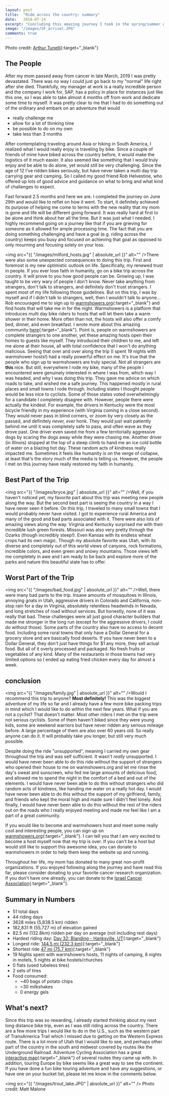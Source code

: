```yaml
---
layout: post
title:  "Ride across the country: summary"
date:   2019-07-14
excerpt: "Concluding this amazing journey I took in the spring/summer of 2019"
image: "/images/SF_arrival.JPG"
comments: true
---
```

Photo credit: [Arthur Tunelli](https://www.instagram.com/theartofnutelli/){:target="_blank"}

## The People
After my mom passed away from cancer in late March, 2019 I was pretty devastated. There was no way I could just go back to my "normal" life right after she died. Thankfully, my manager at work is a really incredible person and the company I work for, SAP, has a policy in place for instances just like this one, so I was able to take almost 4 months off from work and dedicate some time to myself. It was pretty clear to me that I had to do something out of the ordinary and embark on an adventure that would
- really challenge me
- allow for a lot of thinking time
- be possible to do on my own
- take less than 3 months

After contemplating traveling around Asia or hiking in South America, I realized what I would really enjoy is traveling by bike. Since a couple of friends of mine have biked across the country before, it would make the logistics of it much easier. It also seemed like something that I would truly enjoy and be able to do alone, yet would still be very challenging. Since the age of 12 I’ve ridden bikes seriously, but have never taken a multi day trip carrying gear and camping. So I called my good friend Rob Helvestine, who offered up lots of good advice and guidance on what to bring and what kind of challenges to expect. 

Fast forward 2.5 months and here we are. I completed the journey on June 29th and would like to reflet on how it went. 
To start, it definitely achieved its purpose of helping me come to terms with the new reality that my mom is gone and life will be different going forward. It was really hard at first to be alone and think about her all the time. But it was just what I needed. I highly recommend going on a journey like that if you are grieving for someone as it allowed for ample processing time. The fact that you are doing something challenging and have a goal (e.g. riding across the country) keeps you busy and focused on achieving that goal as opposed to only mourning and focusing solely on your loss.

<span class="image left"><img src="{{ "/images/milford_hosts.jpg" | absolute_url }}" alt="" /></span>There were also some unexpected consequences to doing this trip. First and foremost is my new optimistic outlook on life. Specifically, my renewed trust in people. If you ever lose faith in humanity, go on a bike trip across the country. It will prove to you how good people can be. Growing up, I was taught to be very wary of people I don't know. Never take anything from strangers, don't talk to strangers, and definitely don't trust strangers. I spent most of my life following those guidelines. But on this trip, I was by myself and if I didn't talk to strangers, well, then I wouldn't talk to anyone... Rob encouraged me to sign up to [warmshowers.org](https://www.warmshowers.org){:target="_blank"} and find hosts that will take me in for the night. Warmshowers is a platform that introduces multi day bike riders to hosts that will let them take a warm shower in their home. More often than not, the hosts will also offer a comfy bed, dinner, and even breakfast. I wrote more about this amazing community [here](https://www.instagram.com/p/BxdWg2sB57-/){:target="_blank"}. Point is, people on warmshowers are complete strangers to one another, yet these amazing hosts open their homes to guests like myself. They introduced their children to me, and left me alone at their house, all with total confidence that I won't do anything malicious. Seeing that over and over along the trip (I spent 19 nights with warmshower hosts!) had a really powerful effect on me. It's true that the people who sign up to warmshowers are truly special. Not all strangers are <b>this</b> nice. But still, everywhere I rode my bike, many of the people I encountered were genuinely interested in where I was from, which way I was headed, and why I was doing this trip. They gave me advice on which roads to take, and wished me a safe journey. This happened mostly in rural places and small towns I rode through. Including states I thought people would be less nice to cyclists. Some of those states voted overwhelmingly for a candidate I completely disagree with. However, people there were actually the kindest. For example, the drivers in Kentucky were the most bicycle friendly in my experience (with Virginia coming in a close second). They would never pass in blind corners, or zoom by very closely as the passed, and definitely <i>never, ever</i> honk. They would just wait patiently behind me until it was completely safe to pass, and often wave as they drove past. One driver even saved me from a few territorially aggressive dogs by scaring the dogs away while they were chasing me. Another driver (in Illinois) stopped at the top of a steep climb to hand me an ice cold bottle of water on a blazing hot day. These random acts of kindness really impacted me. Sometimes it feels like humanity is on the verge of collapse, at least that's the story much of the media is telling us. However, the people I met on this journey have really restored my faith in humanity.

## Best Part of the Trip
<span class="image right"><img src="{{ "/images/bryce.jpg" | absolute_url }}" alt="" /></span>Well, if you haven't noticed yet, my favorite part about this trip was meeting new people along the way. But the second best part is seeing the country in a way I have never seen it before. On this trip, I traveled to many small towns that I would probably never have visited. I got to experience rural America and many of the good and bad parts associated with it. There were also lots of amazing views along the way. Virginia and Kentucky surprised me with their incredible lush green forests. Missouri was also very pretty through the Ozarks (though incredibly steep!). Even Kansas with its endless wheat crops had its own magic. Though my absolute favorite was Utah, with its diverse and completely out of this world views of canyons, rock formations, incredible colors, and even green and snowy mountains. Those views left me completely in awe and I am ready to be back and explore more of the parks and nature this beautiful state has to offer.

## Worst Part of the Trip
<span class="image left"><img src="{{ "/images/bad_food.jpg" | absolute_url }}" alt="" /></span>Well, there were many bad parts to the trip. Insane amounts of mosquitoes in Illinois, annoying gnats in Utah, aggressive drivers in Colorado and California, non-stop rain for a day in Virginia, absolutely relentless headwinds in Nevada, and long stretches of road without services. But honestly, none of it was really that bad. These challenges were all just good character builders that made me stronger in the long run (except for the aggressive drivers, I could do without those). Some parts of the country also have no access to decent food. Including some rural towns that only have a Dollar General for a grocery store and are basically food deserts. If you have never been to a Dollar General, they don't just have things for $1 any more, they sell actual food. But all of it overly processed and packaged. No fresh fruits or vegetables of any kind. Many of the restaurants in those towns had very limited options so I ended up eating fried chicken every day for almost a week.

## conclusion
<span class="image right"><img src="{{ "/images/family.jpg" | absolute_url }}" alt="" /></span>Would I recommend this trip to anyone? <b>Most definitely!</b> This was the biggest adventure of my life so far and I already have a few more bike packing trips in mind which I would like to do within the next few years. What if you are not a cyclist? That doesn't matter. Most other riders I met on the trip were not serious cyclists. Some of them haven't biked since they were young kids, some are weekend warriors but have never ridden any serious mileage before. A large percentage of them are also over 60 years old. So really anyone can do it. It will probably take you longer, but still very much possible. 

Despite doing the ride "unsupported", meaning I carried my own gear throughout the trip and was self sufficient. It wasn't <i>really</i> unsupported. I would have never been able to do this ride without the support of strangers who opened their house to me on warmshowers.org and let me rinse the day's sweat and sunscreen, who fed me large amounts of delicious food, and allowed me to spend the night in the comfort of a bed and out of the elements. I would have never been able to do this without strangers who did random acts of kindness, like handing me water on a really hot day. I would have never been able to do this without the support of my girlfriend, family, and friends who kept the moral high and made sure I didn't feel lonely. And finally, I would have never been able to do this without the rest of the riders out on the roads who I really enjoyed meeting and made me feel like I am a part of a great community.

If you would like to become and warmshowers host and meet some really cool and interesting people, you can sign up on [warmshowers.org](https://www.warmshowers.org){:target="_blank"}. I can tell you that I am very excited to become a host myself now that my trip is over. If you can't be a host but would still like to support this awesome idea, you can donate to warmshowers in order to help them keep the website up and running.

Throughout her life, my mom has donated to many great non-profit organizations. If you enjoyed following along the journey and have read this far, please consider donating to your favorite cancer research organization. If you don't have one already, you can donate to the [Israel Cancer Association](http://en.cancer.org.il/template_e/publications.aspx?maincat=39){:target="_blank"}.

## Summary in Numbers
- 51 total days
- 44 riding days
- 3628 miles (5,838.5 km) ridden
- 182,831 ft (55,727 m) of elevation gained
- 82.5 mi (132.8km) ridden per day on average (not including rest days)
- Hardest riding day: [Day 32: Blanding - Hanksville, UT](https://www.strava.com/activities/2456403597){:target="_blank"}
- Longest ride: [144.5 mi (232.3 km)](https://www.strava.com/activities/2472601725){:target="_blank"}
- Shortest ride [47 mi (75.7 km)](https://www.strava.com/activities/2368275220){:target="_blank"}
- 19 Nights spent with warmshowers hosts, 11 nights of camping, 8 nights in motels, 5 nights at bike hostels/churches
- 0 flats (used tubeless tires)
- 2 sets of tires
- Food consumed:
    - ~40 bags of potato chips
    - ~30 milkshakes
    - 0 energy gels

## What's next?
Since this trip was so rewarding, I already started thinking about my next long distance bike trip, even as I was still riding across the country. There are a few more trips I would like to do in the U.S., such as the western part of TransAmerica Trail which I missed due to getting on the Western Express route. There is a lot more of Utah that I would like to see, and perhaps other part of the country in the south and midwest covered by routes like the Underground Railroad. Adventure Cycling Association has a great [interactive map](https://www.adventurecycling.org/routes-and-maps/adventure-cycling-route-network/interactive-network-map/){:target="_blank"} of several routes they came up with. In addition, touring Europe by bike seems like a great way to see the continent. If you have done a fun bike touring adventure and have any suggestions, or have one on your bucket list, please let me know in the comments below. 

<span class="image fit"><img src="{{ "/images/trout_lake.JPG" | absolute_url }}" alt="" /></span>
Photo credit: Matt Malone